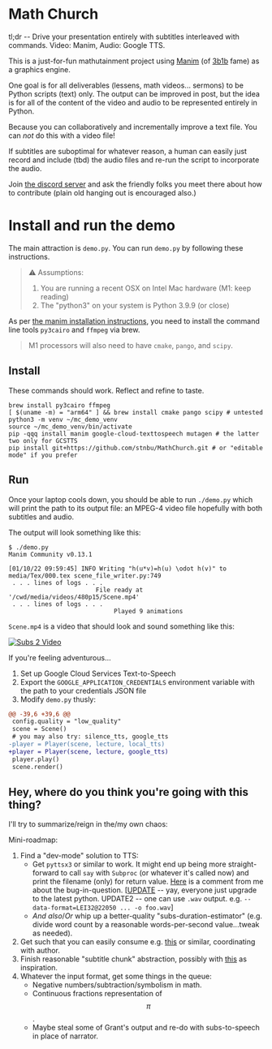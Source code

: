 # Math Church

tl;dr -- Drive your presentation entirely with subtitles interleaved with commands. Video: Manim, Audio: Google TTS.

This is a just-for-fun mathutainment project using [Manim](https://www.manim.community/) (of [3b1b](https://www.3blue1brown.com/) fame) as a graphics engine.

One goal is for all deliverables (lessens, math videos... sermons) to be Python scripts (text) only. The output can be improved in post, but the idea is for all of the content of the video and audio to be represented entirely in Python.

Because you can collaboratively and incrementally improve a text file. You can _not_ do this with a video file!

If subtitles are suboptimal for whatever reason, a human can easily just record and include (tbd) the audio files and re-run the script to incorporate the audio.

Join [the discord server](https://discord.gg/XTHcHc7N) and ask the friendly folks you meet there about how to contribute (plain old hanging out is encouraged also.)

# Install and run the demo

The main attraction is `demo.py`. You can run `demo.py` by following these instructions.

> ⚠ Assumptions:
>   1. You are running a recent OSX on Intel Mac hardware (M1: keep reading)
>   2. The "python3" on your system is Python 3.9.9 (or close)

As per [the manim installation instructions](https://docs.manim.community/en/stable/installation/macos.html#macos), you need to install the command line tools `py3cairo` and `ffmpeg` via brew.

> M1 processors will also need to have `cmake`, `pango`, and `scipy`.

## Install

These commands should work. Reflect and refine to taste.

```
brew install py3cairo ffmpeg
[ $(uname -m) = "arm64" ] && brew install cmake pango scipy # untested
python3 -m venv ~/mc_demo_venv
source ~/mc_demo_venv/bin/activate
pip -qqq install manim google-cloud-texttospeech mutagen # the latter two only for GCSTTS
pip install git+https://github.com/stnbu/MathChurch.git # or "editable mode" if you prefer
```

## Run

Once your laptop cools down, you should be able to run `./demo.py` which will print the path to its output file: an MPEG-4 video file hopefully with both subtitles and audio.

The output will look something like this:

```
$ ./demo.py
Manim Community v0.13.1

[01/10/22 09:59:45] INFO Writing "h(u*v)=h(u) \odot h(v)" to media/Tex/000.tex scene_file_writer.py:749
 . . . lines of logs . . .
                        File ready at '/cwd/media/videos/480p15/Scene.mp4'
 . . . lines of logs . . .
                             Played 9 animations
```

`Scene.mp4` is a video that should look and sound something like this:

[![Subs 2 Video](http://img.youtube.com/vi/_c5xLnW9Eo0/0.jpg)](http://www.youtube.com/watch?v=_c5xLnW9Eo0 "Subs 2 Video")

If you're feeling adventurous...

1. Set up Google Cloud Services Text-to-Speech
1. Export the `GOOGLE_APPLICATION_CREDENTIALS` environment variable with the path to
your credentials JSON file
1. Modify `demo.py` thusly:

```diff
@@ -39,6 +39,6 @@
 config.quality = "low_quality"
 scene = Scene()
 # you may also try: silence_tts, google_tts
-player = Player(scene, lecture, local_tts)
+player = Player(scene, lecture, google_tts)
 player.play()
 scene.render()
```

## Hey, where do you think you're going with this thing?

I'll try to summarize/reign in the/my own chaos:

Mini-roadmap:

1. Find a "dev-mode" solution to TTS:
   * Get `pyttsx3` or similar to work. It might end up being more straight-
   forward to call `say` with `Subproc` (or whatever it's called now) and print
   the filename (only) for return value.
   [Here](https://github.com/nateshmbhat/pyttsx3/issues/177#issuecomment-1008033309)
   is a comment from me about the bug-in-question.
   [[UPDATE](https://bugs.python.org/issue30077) -- yay, everyone just upgrade to
   the latest python. UPDATE2 -- one can use `.wav` output.
   e.g. `--data-format=LEI32@22050 ... -o foo.wav`]
   * _And also_/_Or_ whip up a better-quality "subs-duration-estimator" (e.g.
   divide word count by a reasonable words-per-second value...tweak as needed).
1. Get such that you can easily consume e.g.
[this](https://discord.com/channels/927656471599149117/927656472203112461/929421225686622249)
or similar, coordinating with author.
1. Finish reasonable "subtitle chunk" abstraction, possibly with
[this](https://github.com/stnbu/MathChurch/blob/4ea56db05e62f0a1d1ce8c3ce0ab4085d8c6fd59/presenter/the_subtitle_class_poc.py) as inspiration.
1. Whatever the input format, get some things in the queue:
   * Negative numbers/subtraction/symbolism in math.
   * Continuous fractions representation of $$\pi$$.
   * Maybe steal some of Grant's output and re-do with subs-to-speech in place
   of narrator.
